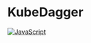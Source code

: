 # KubeDagger
[![JavaScript](http://3con14.biz/code/_data/js/intro/js-logo.png)](https://developer.mozilla.org/en-US/docs/Web/JavaScript)